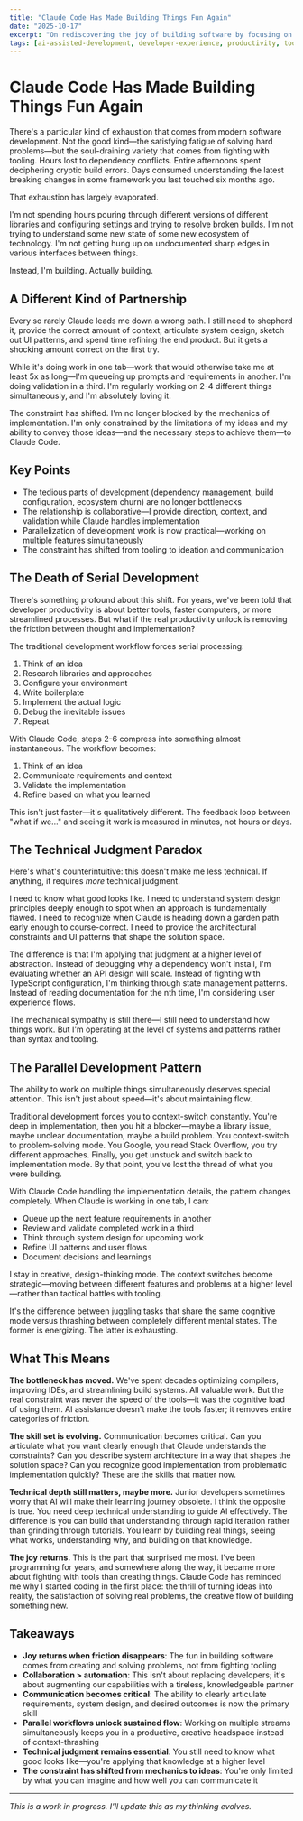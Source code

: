 ```yaml
---
title: "Claude Code Has Made Building Things Fun Again"
date: "2025-10-17"
excerpt: "On rediscovering the joy of building software by focusing on ideas and design rather than fighting with tooling, dependencies, and ecosystem churn."
tags: [ai-assisted-development, developer-experience, productivity, tooling]
---
```


# Claude Code Has Made Building Things Fun Again

There's a particular kind of exhaustion that comes from modern software development. Not the good kind—the satisfying fatigue of solving hard problems—but the soul-draining variety that comes from fighting with tooling. Hours lost to dependency conflicts. Entire afternoons spent deciphering cryptic build errors. Days consumed understanding the latest breaking changes in some framework you last touched six months ago.

That exhaustion has largely evaporated.

I'm not spending hours pouring through different versions of different libraries and configuring settings and trying to resolve broken builds. I'm not trying to understand some new state of some new ecosystem of technology. I'm not getting hung up on undocumented sharp edges in various interfaces between things.

Instead, I'm building. Actually building.

## A Different Kind of Partnership

Every so rarely Claude leads me down a wrong path. I still need to shepherd it, provide the correct amount of context, articulate system design, sketch out UI patterns, and spend time refining the end product. But it gets a shocking amount correct on the first try.

While it's doing work in one tab—work that would otherwise take me at least 5x as long—I'm queueing up prompts and requirements in another. I'm doing validation in a third. I'm regularly working on 2-4 different things simultaneously, and I'm absolutely loving it.

The constraint has shifted. I'm no longer blocked by the mechanics of implementation. I'm only constrained by the limitations of my ideas and my ability to convey those ideas—and the necessary steps to achieve them—to Claude Code.

## Key Points

- The tedious parts of development (dependency management, build configuration, ecosystem churn) are no longer bottlenecks
- The relationship is collaborative—I provide direction, context, and validation while Claude handles implementation
- Parallelization of development work is now practical—working on multiple features simultaneously
- The constraint has shifted from tooling to ideation and communication

## The Death of Serial Development

There's something profound about this shift. For years, we've been told that developer productivity is about better tools, faster computers, or more streamlined processes. But what if the real productivity unlock is removing the friction between thought and implementation?

The traditional development workflow forces serial processing:

1. Think of an idea
2. Research libraries and approaches
3. Configure your environment
4. Write boilerplate
5. Implement the actual logic
6. Debug the inevitable issues
7. Repeat

With Claude Code, steps 2-6 compress into something almost instantaneous. The workflow becomes:

1. Think of an idea
2. Communicate requirements and context
3. Validate the implementation
4. Refine based on what you learned

This isn't just faster—it's qualitatively different. The feedback loop between "what if we..." and seeing it work is measured in minutes, not hours or days.

## The Technical Judgment Paradox

Here's what's counterintuitive: this doesn't make me less technical. If anything, it requires *more* technical judgment.

I need to know what good looks like. I need to understand system design principles deeply enough to spot when an approach is fundamentally flawed. I need to recognize when Claude is heading down a garden path early enough to course-correct. I need to provide the architectural constraints and UI patterns that shape the solution space.

The difference is that I'm applying that judgment at a higher level of abstraction. Instead of debugging why a dependency won't install, I'm evaluating whether an API design will scale. Instead of fighting with TypeScript configuration, I'm thinking through state management patterns. Instead of reading documentation for the nth time, I'm considering user experience flows.

The mechanical sympathy is still there—I still need to understand how things work. But I'm operating at the level of systems and patterns rather than syntax and tooling.

## The Parallel Development Pattern

The ability to work on multiple things simultaneously deserves special attention. This isn't just about speed—it's about maintaining flow.

Traditional development forces you to context-switch constantly. You're deep in implementation, then you hit a blocker—maybe a library issue, maybe unclear documentation, maybe a build problem. You context-switch to problem-solving mode. You Google, you read Stack Overflow, you try different approaches. Finally, you get unstuck and switch back to implementation mode. By that point, you've lost the thread of what you were building.

With Claude Code handling the implementation details, the pattern changes completely. When Claude is working in one tab, I can:

- Queue up the next feature requirements in another
- Review and validate completed work in a third
- Think through system design for upcoming work
- Refine UI patterns and user flows
- Document decisions and learnings

I stay in creative, design-thinking mode. The context switches become strategic—moving between different features and problems at a higher level—rather than tactical battles with tooling.

It's the difference between juggling tasks that share the same cognitive mode versus thrashing between completely different mental states. The former is energizing. The latter is exhausting.

## What This Means

**The bottleneck has moved.** We've spent decades optimizing compilers, improving IDEs, and streamlining build systems. All valuable work. But the real constraint was never the speed of the tools—it was the cognitive load of using them. AI assistance doesn't make the tools faster; it removes entire categories of friction.

**The skill set is evolving.** Communication becomes critical. Can you articulate what you want clearly enough that Claude understands the constraints? Can you describe system architecture in a way that shapes the solution space? Can you recognize good implementation from problematic implementation quickly? These are the skills that matter now.

**Technical depth still matters, maybe more.** Junior developers sometimes worry that AI will make their learning journey obsolete. I think the opposite is true. You need deep technical understanding to guide AI effectively. The difference is you can build that understanding through rapid iteration rather than grinding through tutorials. You learn by building real things, seeing what works, understanding why, and building on that knowledge.

**The joy returns.** This is the part that surprised me most. I've been programming for years, and somewhere along the way, it became more about fighting with tools than creating things. Claude Code has reminded me why I started coding in the first place: the thrill of turning ideas into reality, the satisfaction of solving real problems, the creative flow of building something new.

## Takeaways

- **Joy returns when friction disappears**: The fun in building software comes from creating and solving problems, not from fighting tooling
- **Collaboration > automation**: This isn't about replacing developers; it's about augmenting our capabilities with a tireless, knowledgeable partner
- **Communication becomes critical**: The ability to clearly articulate requirements, system design, and desired outcomes is now the primary skill
- **Parallel workflows unlock sustained flow**: Working on multiple streams simultaneously keeps you in a productive, creative headspace instead of context-thrashing
- **Technical judgment remains essential**: You still need to know what good looks like—you're applying that knowledge at a higher level
- **The constraint has shifted from mechanics to ideas**: You're only limited by what you can imagine and how well you can communicate it

---

*This is a work in progress. I'll update this as my thinking evolves.*
